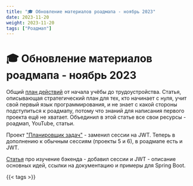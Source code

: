 ```yaml
---
title: "🎓 Обновление материалов роадмапа - ноябрь 2023"
date: 2023-11-20
weight: 2023-11-20
tags: ["Роадмап"]
---
```


# 🎓 Обновление материалов роадмапа - ноябрь 2023

Общий [план действий](https://zhukovsd.github.io/java-backend-learning-course/plan.html) от начала учёбы до трудоустройства. Статья, описывающая стратегический план для тех, кто начинает с нуля, учит свой первый язык программирования, и не знает с какой стороны подступиться к роадмапу, потому что знаний для написания первого проекта ещё не хватает. Объединил в этой статье все свои ресурсы - роадмап, YouTube, статьи.

Проект ["Планировщик задач"](https://zhukovsd.github.io/java-backend-learning-course/Projects/TaskTracker/) - заменил сессии на JWT. Теперь в дополнению к обычным сессиям (проекты 5 и 6), в роадмапе есть и JWT.

[Статья](https://zhukovsd.github.io/java-backend-learning-course/Technologies/Backend/) про изучение бэкенда - добавил сессии и JWT - описание основных идей, ссылки на документацию и примеры для Spring Boot.

{{< tags >}}